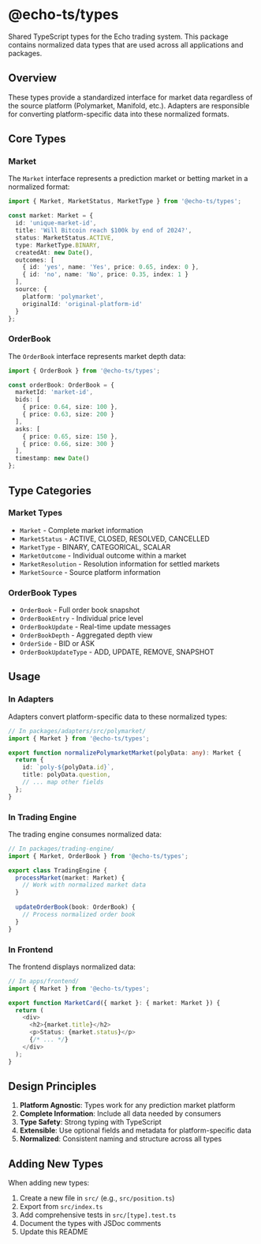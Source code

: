 # @echo-ts/types

Shared TypeScript types for the Echo trading system. This package contains normalized data types that are used across all applications and packages.

## Overview

These types provide a standardized interface for market data regardless of the source platform (Polymarket, Manifold, etc.). Adapters are responsible for converting platform-specific data into these normalized formats.

## Core Types

### Market

The `Market` interface represents a prediction market or betting market in a normalized format:

```typescript
import { Market, MarketStatus, MarketType } from '@echo-ts/types';

const market: Market = {
  id: 'unique-market-id',
  title: 'Will Bitcoin reach $100k by end of 2024?',
  status: MarketStatus.ACTIVE,
  type: MarketType.BINARY,
  createdAt: new Date(),
  outcomes: [
    { id: 'yes', name: 'Yes', price: 0.65, index: 0 },
    { id: 'no', name: 'No', price: 0.35, index: 1 }
  ],
  source: {
    platform: 'polymarket',
    originalId: 'original-platform-id'
  }
};
```

### OrderBook

The `OrderBook` interface represents market depth data:

```typescript
import { OrderBook } from '@echo-ts/types';

const orderBook: OrderBook = {
  marketId: 'market-id',
  bids: [
    { price: 0.64, size: 100 },
    { price: 0.63, size: 200 }
  ],
  asks: [
    { price: 0.65, size: 150 },
    { price: 0.66, size: 300 }
  ],
  timestamp: new Date()
};
```

## Type Categories

### Market Types
- `Market` - Complete market information
- `MarketStatus` - ACTIVE, CLOSED, RESOLVED, CANCELLED
- `MarketType` - BINARY, CATEGORICAL, SCALAR
- `MarketOutcome` - Individual outcome within a market
- `MarketResolution` - Resolution information for settled markets
- `MarketSource` - Source platform information

### OrderBook Types
- `OrderBook` - Full order book snapshot
- `OrderBookEntry` - Individual price level
- `OrderBookUpdate` - Real-time update messages
- `OrderBookDepth` - Aggregated depth view
- `OrderSide` - BID or ASK
- `OrderBookUpdateType` - ADD, UPDATE, REMOVE, SNAPSHOT

## Usage

### In Adapters
Adapters convert platform-specific data to these normalized types:

```typescript
// In packages/adapters/src/polymarket/
import { Market } from '@echo-ts/types';

export function normalizePolymarketMarket(polyData: any): Market {
  return {
    id: `poly-${polyData.id}`,
    title: polyData.question,
    // ... map other fields
  };
}
```

### In Trading Engine
The trading engine consumes normalized data:

```typescript
// In packages/trading-engine/
import { Market, OrderBook } from '@echo-ts/types';

export class TradingEngine {
  processMarket(market: Market) {
    // Work with normalized market data
  }
  
  updateOrderBook(book: OrderBook) {
    // Process normalized order book
  }
}
```

### In Frontend
The frontend displays normalized data:

```typescript
// In apps/frontend/
import { Market } from '@echo-ts/types';

export function MarketCard({ market }: { market: Market }) {
  return (
    <div>
      <h2>{market.title}</h2>
      <p>Status: {market.status}</p>
      {/* ... */}
    </div>
  );
}
```

## Design Principles

1. **Platform Agnostic**: Types work for any prediction market platform
2. **Complete Information**: Include all data needed by consumers
3. **Type Safety**: Strong typing with TypeScript
4. **Extensible**: Use optional fields and metadata for platform-specific data
5. **Normalized**: Consistent naming and structure across all types

## Adding New Types

When adding new types:
1. Create a new file in `src/` (e.g., `src/position.ts`)
2. Export from `src/index.ts`
3. Add comprehensive tests in `src/[type].test.ts`
4. Document the types with JSDoc comments
5. Update this README
